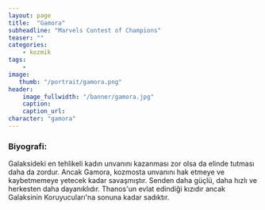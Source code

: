 ```yaml
---
layout: page
title:  "Gamora"
subheadline: "Marvels Contest of Champions"
teaser: ""
categories:
    - kozmik
tags:
    -
image:
   thumb: "/portrait/gamora.png"
header:
    image_fullwidth: "/banner/gamora.jpg"
    caption: 
    caption_url:  
character: "gamora"
---
```


### Biyografi:

Galaksideki en tehlikeli kadın unvanını kazanması zor olsa da elinde tutması daha da zordur. Ancak Gamora, kozmosta unvanını hak etmeye ve kaybetmemeye yetecek kadar savaşmıştır. Senden daha güçlü, daha hızlı ve herkesten daha dayanıklıdır. Thanos'un evlat edindiği kızıdır ancak Galaksinin Koruyucuları'na sonuna kadar sadıktır.
